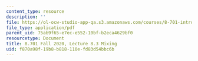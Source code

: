```yaml
---
content_type: resource
description: ''
file: https://ol-ocw-studio-app-qa.s3.amazonaws.com/courses/8-701-introduction-to-nuclear-and-particle-physics-fall-2020/f870a98f19b8b818110efd83d54bbc6b_MIT8_701f20_lec8.3.pdf
file_type: application/pdf
parent_uid: 75ab9f65-e7ec-e552-10bf-b2eca4629bf0
resourcetype: Document
title: 8.701 Fall 2020, Lecture 8.3 Mixing
uid: f870a98f-19b8-b818-110e-fd83d54bbc6b
---
```

